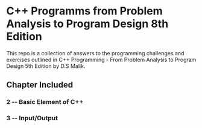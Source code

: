 # C++ Programms from Problem Analysis to Program Design 8th Edition

This repo is a collection of answers to the programming challenges and exercises outlined in C++ Programming - From Problem Analysis to Program Design 5th Edition by D.S Malik.

## Chapter Included
### 2 -- Basic Element of C++
### 3 -- Input/Output
